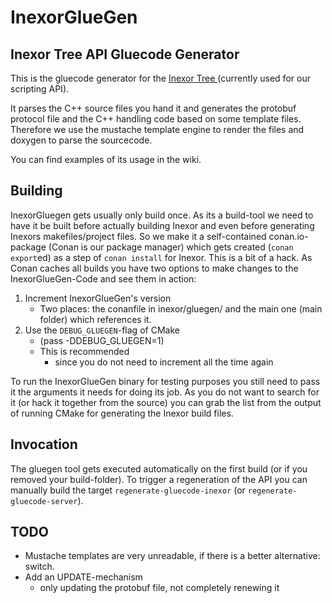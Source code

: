 # InexorGlueGen
## Inexor Tree API Gluecode Generator

This is the gluecode generator for the [ Inexor Tree ]( https://github.com/inexor-game/code/wiki/Inexor-Tree)(currently used for our scripting API).

It parses the C++ source files you hand it and generates the protobuf protocol file 
and the C++ handling code based on some template files.
Therefore we use the mustache template engine to render the files and doxygen to parse the sourcecode.

You can find examples of its usage in the wiki.

## Building

InexorGluegen gets usually only build once. As its a build-tool we need to have it be built before actually building Inexor and even before generating Inexors makefiles/project files. 
So we make it a self-contained conan.io-package (Conan is our package manager) which gets created (`conan export`ed) as a step of `conan install` for Inexor. This is a bit of a hack.
As Conan caches all builds you have two options to make changes to the InexorGlueGen-Code and see them in action:

1. Increment InexorGlueGen's version
    * Two places: the conanfile in inexor/gluegen/ and the main one (main folder) which references it.
2. Use the `DEBUG_GLUEGEN`-flag of CMake
    * (pass -DDEBUG_GLUEGEN=1)
    * This is recommended
        * since you do not need to increment all the time again


To run the InexorGlueGen binary for testing purposes you still need to pass it the arguments it needs for doing its job.
As you do not want to search for it (or hack it together from the source) you can grab the list from the output of running CMake for generating the Inexor build files.

## Invocation

The gluegen tool gets executed automatically on the first build (or if you removed your build-folder).
To trigger a regeneration of the API you can manually build the target `regenerate-gluecode-inexor` (or `regenerate-gluecode-server`).


## TODO

* Mustache templates are very unreadable, if there is a better alternative: switch.
* Add an UPDATE-mechanism
    * only updating the protobuf file, not completely renewing it


